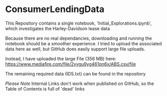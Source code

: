 # ConsumerLendingData

This Repository contains a single notebook, 'Initial_Explorations.ipynb', which investigates the Harley-Davidson lease data

Because there are no real dependancies, downloading and running the notebook should be a smoother experience. I tried to upload the associated data here as well, but GitHub does easily support large file uploads. 

Instead, I have uploaded the large File (356 MB) here: https://www.mediafire.com/file/2yvgu9yg461pn6x/ABS.csv/file
 
The remaining required data (IDS.txt) can be found in the repository

*Please Note* Internal Links don't work when published on GitHub, so the Table of Contents is full of 'dead' links

